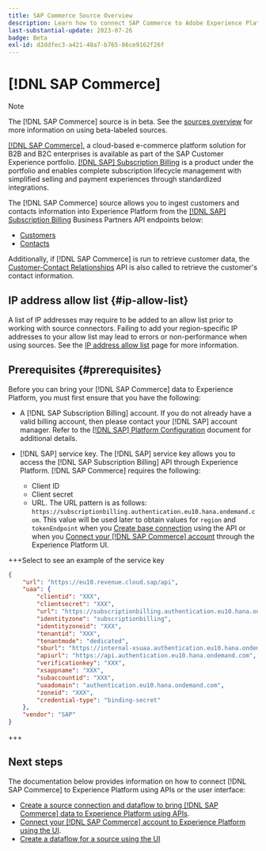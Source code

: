 ```yaml
---
title: SAP Commerce Source Overview
description: Learn how to connect SAP Commerce to Adobe Experience Platform using APIs or the user interface.
last-substantial-update: 2023-07-26
badge: Beta
exl-id: d2ddfec3-a421-48a7-b765-86ce9162f26f
---
```

# [!DNL SAP Commerce]

>[!NOTE]
>
>The [!DNL SAP Commerce] source is in beta. See the [sources overview](../../home.md#terms-and-conditions) for more information on using beta-labeled sources.

[[!DNL SAP Commerce]](https://www.sap.com/india/products/acquired-brands/what-is-hybris.html), a cloud-based e-commerce platform solution for B2B and B2C enterprises is available as part of the SAP Customer Experience portfolio. [[!DNL SAP] Subscription Billing](https://www.sap.com/products/financial-management/subscription-billing.html) is a product under the portfolio and enables complete subscription lifecycle management with simplified selling and payment experiences through standardized integrations.

The [!DNL SAP Commerce] source allows you to ingest customers and contacts information into Experience Platform from the [[!DNL SAP] Subscription Billing](https://www.sap.com/products/financial-management/subscription-billing.html) Business Partners API endpoints below:

* [Customers](https://api.sap.com/api/BusinessPartner_APIs/path/GET_customers)
* [Contacts](https://api.sap.com/api/BusinessPartner_APIs/path/GET_contacts)

Additionally, if [!DNL SAP Commerce] is run to retrieve customer data, the [Customer-Contact Relationships](https://api.sap.com/api/BusinessPartner_APIs/path/GET_relationships-customer-contacts) API is also called to retrieve the customer's contact information.

## IP address allow list {#ip-allow-list}

A list of IP addresses may require to be added to an allow list prior to working with source connectors. Failing to add your region-specific IP addresses to your allow list may lead to errors or non-performance when using sources. See the [IP address allow list](../../ip-address-allow-list.md) page for more information.

## Prerequisites {#prerequisites}

Before you can bring your [!DNL SAP Commerce] data to Experience Platform, you must first ensure that you have the following:

* A [!DNL SAP Subscription Billing] account. If you do not already have a valid billing account, then please contact your [!DNL SAP] account manager. Refer to the [[!DNL SAP] Platform Configuration](https://help.sap.com/doc/5fd179965d5145fbbe7f2a7aa1272338/latest/en-US/PlatformConfiguration.pdf) document for additional details.

* [!DNL SAP] service key. The [!DNL SAP] service key allows you to access the [!DNL SAP Subscription Billing] API through Experience Platform. [!DNL SAP Commerce] requires the following:
  * Client ID
  * Client secret
  * URL. The URL pattern is as follows: `https://subscriptionbilling.authentication.eu10.hana.ondemand.com`. This value will be used later to obtain values for `region` and `tokenEndpoint` when you [Create base connection](../../tutorials/api/create/ecommerce/sap-commerce.md#base-connection) using the API or when you [Connect your [!DNL SAP Commerce] account](../../tutorials/ui/create/ecommerce/sap-commerce.md#connect-account) through the Experience Platform UI.
  
+++Select to see an example of the service key

```json
{ 
    "url": "https://eu10.revenue.cloud.sap/api",
    "uaa": {
        "clientid": "XXX",
        "clientsecret": "XXX",
        "url": "https://subscriptionbilling.authentication.eu10.hana.ondemand.com",
        "identityzone": "subscriptionbilling",
        "identityzoneid": "XXX",
        "tenantid": "XXX",
        "tenantmode": "dedicated",
        "sburl": "https://internal-xsuaa.authentication.eu10.hana.ondemand.com",
        "apiurl": "https://api.authentication.eu10.hana.ondemand.com",
        "verificationkey": "XXX",
        "xsappname": "XXX",
        "subaccountid": "XXX",
        "uaadomain": "authentication.eu10.hana.ondemand.com",
        "zoneid": "XXX",
        "credential-type": "binding-secret"
    },
    "vendor": "SAP"
}
```

+++

## Next steps

The documentation below provides information on how to connect [!DNL SAP Commerce] to Experience Platform using APIs or the user interface:

* [Create a source connection and dataflow to bring [!DNL SAP Commerce] data to Experience Platform using APIs](../../tutorials/api/create/ecommerce/sap-commerce.md).
* [Connect your [!DNL SAP Commerce] account to Experience Platform using the UI](../../tutorials/ui/create/ecommerce/sap-commerce.md).
* [Create a dataflow for a source using the UI](../../tutorials/ui/dataflow/ecommerce.md)
